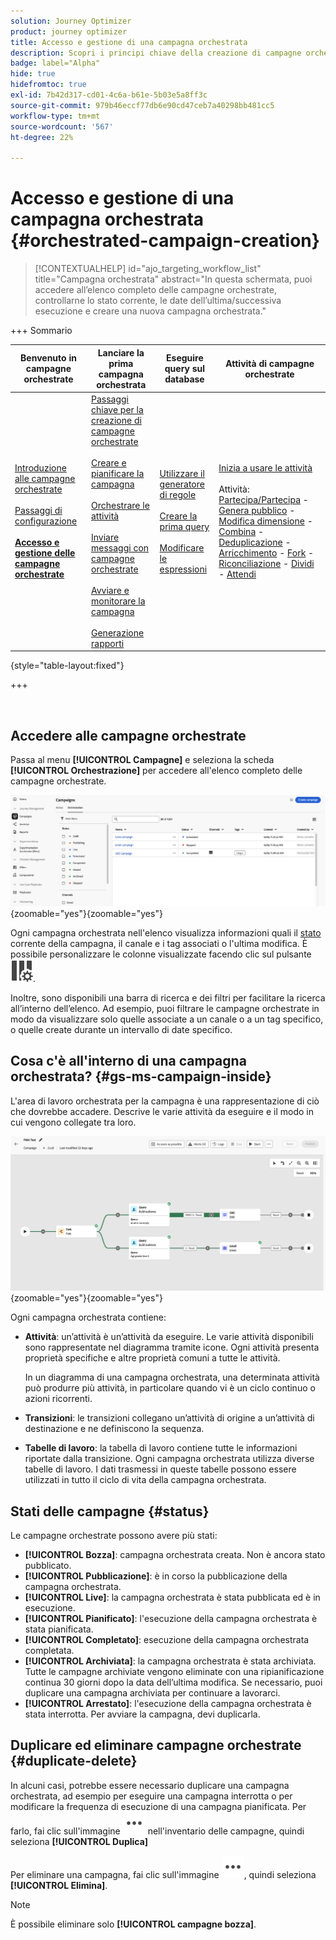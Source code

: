 ```yaml
---
solution: Journey Optimizer
product: journey optimizer
title: Accesso e gestione di una campagna orchestrata
description: Scopri i principi chiave della creazione di campagne orchestrate con Adobe Journey Optimizer
badge: label="Alpha"
hide: true
hidefromtoc: true
exl-id: 7b42d317-cd01-4c6a-b61e-5b03e5a8ff3c
source-git-commit: 979b46eccf77db6e90cd47ceb7a40298bb481cc5
workflow-type: tm+mt
source-wordcount: '567'
ht-degree: 22%

---
```


# Accesso e gestione di una campagna orchestrata {#orchestrated-campaign-creation}

>[!CONTEXTUALHELP]
>id="ajo_targeting_workflow_list"
>title="Campagna orchestrata"
>abstract="In questa schermata, puoi accedere all’elenco completo delle campagne orchestrate, controllarne lo stato corrente, le date dell’ultima/successiva esecuzione e creare una nuova campagna orchestrata."

+++ Sommario

| Benvenuto in campagne orchestrate | Lanciare la prima campagna orchestrata | Eseguire query sul database | Attività di campagne orchestrate |
|---|---|---|---|
| [Introduzione alle campagne orchestrate](gs-orchestrated-campaigns.md)<br/><br/>[Passaggi di configurazione](configuration-steps.md)<br/><br/><b>[Accesso e gestione delle campagne orchestrate](access-manage-orchestrated-campaigns.md)</b> | [Passaggi chiave per la creazione di campagne orchestrate](gs-campaign-creation.md)<br/><br/>[Creare e pianificare la campagna](create-orchestrated-campaign.md)<br/><br/>[Orchestrare le attività](orchestrate-activities.md)<br/><br/>[Inviare messaggi con campagne orchestrate](send-messages.md)<br/><br/>[Avviare e monitorare la campagna](start-monitor-campaigns.md)<br/><br/>[Generazione rapporti](reporting-campaigns.md) | [Utilizzare il generatore di regole](orchestrated-rule-builder.md)<br/><br/>[Creare la prima query](build-query.md)<br/><br/>[Modificare le espressioni](edit-expressions.md) | [Inizia a usare le attività](activities/about-activities.md)<br/><br/>Attività:<br/>[Partecipa/Partecipa](activities/and-join.md) - [Genera pubblico](activities/build-audience.md) - [Modifica dimensione](activities/change-dimension.md) - [Combina](activities/combine.md) - [Deduplicazione](activities/deduplication.md) - [Arricchimento](activities/enrichment.md) - [Fork](activities/fork.md) - [Riconciliazione](activities/reconciliation.md) - [Dividi](activities/split.md) - [Attendi](activities/wait.md) |

{style="table-layout:fixed"}

+++

<br/>

## Accedere alle campagne orchestrate

Passa al menu **[!UICONTROL Campagne]** e seleziona la scheda **[!UICONTROL Orchestrazione]** per accedere all&#39;elenco completo delle campagne orchestrate.

![immagine che mostra l&#39;inventario delle campagne orchestrate](assets/inventory.png){zoomable="yes"}{zoomable="yes"}

Ogni campagna orchestrata nell&#39;elenco visualizza informazioni quali il [stato](#status) corrente della campagna, il canale e i tag associati o l&#39;ultima modifica. È possibile personalizzare le colonne visualizzate facendo clic sul pulsante ![Configura layout](assets/do-not-localize/inventory-configure-layout.svg).

Inoltre, sono disponibili una barra di ricerca e dei filtri per facilitare la ricerca all’interno dell’elenco. Ad esempio, puoi filtrare le campagne orchestrate in modo da visualizzare solo quelle associate a un canale o a un tag specifico, o quelle create durante un intervallo di date specifico.

## Cosa c&#39;è all&#39;interno di una campagna orchestrata? {#gs-ms-campaign-inside}

L&#39;area di lavoro orchestrata per la campagna è una rappresentazione di ciò che dovrebbe accadere. Descrive le varie attività da eseguire e il modo in cui vengono collegate tra loro.

![immagine che mostra un&#39;area di lavoro della campagna orchestrata](assets/canvas-example.png){zoomable="yes"}{zoomable="yes"}

Ogni campagna orchestrata contiene:

* **Attività**: un’attività è un’attività da eseguire. Le varie attività disponibili sono rappresentate nel diagramma tramite icone. Ogni attività presenta proprietà specifiche e altre proprietà comuni a tutte le attività.

  In un diagramma di una campagna orchestrata, una determinata attività può produrre più attività, in particolare quando vi è un ciclo continuo o azioni ricorrenti.

* **Transizioni**: le transizioni collegano un’attività di origine a un’attività di destinazione e ne definiscono la sequenza.

* **Tabelle di lavoro**: la tabella di lavoro contiene tutte le informazioni riportate dalla transizione. Ogni campagna orchestrata utilizza diverse tabelle di lavoro. I dati trasmessi in queste tabelle possono essere utilizzati in tutto il ciclo di vita della campagna orchestrata.

## Stati delle campagne {#status}

Le campagne orchestrate possono avere più stati:

* **[!UICONTROL Bozza]**: campagna orchestrata creata. Non è ancora stato pubblicato.
* **[!UICONTROL Pubblicazione]**: è in corso la pubblicazione della campagna orchestrata.
* **[!UICONTROL Live]**: la campagna orchestrata è stata pubblicata ed è in esecuzione.
* **[!UICONTROL Pianificato]**: l&#39;esecuzione della campagna orchestrata è stata pianificata.
* **[!UICONTROL Completato]**: esecuzione della campagna orchestrata completata.
  <!--* **[!UICONTROL Closed]**: The orchestrated campaign xxxx-->
* **[!UICONTROL Archiviata]**: la campagna orchestrata è stata archiviata. Tutte le campagne archiviate vengono eliminate con una ripianificazione continua 30 giorni dopo la data dell’ultima modifica. Se necessario, puoi duplicare una campagna archiviata per continuare a lavorarci.
* **[!UICONTROL Arrestato]**: l&#39;esecuzione della campagna orchestrata è stata interrotta. Per avviare la campagna, devi duplicarla.

## Duplicare ed eliminare campagne orchestrate {#duplicate-delete}

In alcuni casi, potrebbe essere necessario duplicare una campagna orchestrata, ad esempio per eseguire una campagna interrotta o per modificare la frequenza di esecuzione di una campagna pianificata. Per farlo, fai clic sull&#39;immagine ![che mostra il pulsante Altre azioni](assets/do-not-localize/rule-builder-icon-more.svg) nell&#39;inventario delle campagne, quindi seleziona **[!UICONTROL Duplica]**

Per eliminare una campagna, fai clic sull&#39;immagine ![che mostra il pulsante Altre azioni](assets/do-not-localize/rule-builder-icon-more.svg), quindi seleziona **[!UICONTROL Elimina]**.

>[!NOTE]
>
>È possibile eliminare solo **[!UICONTROL campagne bozza]**.
